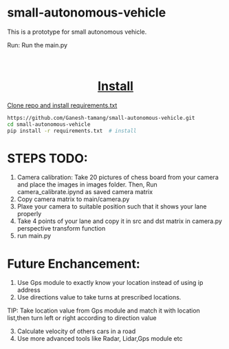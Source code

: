 # small-autonomous-vehicle
This is a prototype for small autonomous vehicle.

Run: 
Run the main.py 

<div>
  <p>
    <a align="center" href="https://github.com/Ganesh-tamang/small-autonomous-vehicle" target="_blank">
  </p>

<br>

<div>


# Install

Clone repo and install [requirements.txt](https://github.com/Ganesh-tamang/small-autonomous-vehicle/requirements.txt)

```bash
https://github.com/Ganesh-tamang/small-autonomous-vehicle.git
cd small-autonomous-vehicle
pip install -r requirements.txt  # install
```

# STEPS TODO:
1. Camera calibration: Take 20 pictures of chess board from your camera and place the images in images folder. Then, Run camera_calibrate.ipynd as saved camera matrix
2. Copy camera matrix to main/camera.py
3. Plaxe your camera to suitable position such that it shows your lane properly 
4. Take 4 points of your lane and copy it in src and dst matrix in camera.py perspective transform function
5. run main.py

# Future Enchancement:
1. Use Gps module to exactly know your location instead of using ip address
2. Use directions value to take turns at prescribed locations. 
 
 TIP: Take location value from Gps module and match it with location list,then turn left or right according to direction value

3. Calculate velocity of others cars in a road
4. Use more advanced tools like Radar, Lidar,Gps module etc 
